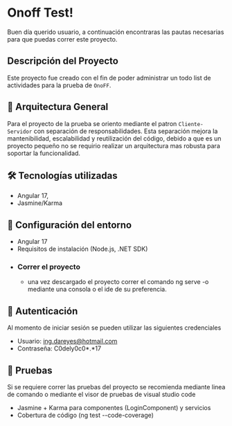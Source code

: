 # Onoff Test!

Buen día querido usuario, a continuación encontraras las pautas necesarias para que puedas correr este proyecto.
  
## Descripción del Proyecto
Este proyecto fue creado con el fin de poder administrar un todo list de actividades para la prueba de `OnoFF`.


## 🧱 Arquitectura General

Para el proyecto de la prueba se oriento mediante el patron  `Cliente-Servidor` con separación de responsabilidades. Esta separación mejora la mantenibilidad, escalabilidad y reutilización del código, debido a que es un proyecto pequeño no se requirio realizar un arquitectura mas robusta para soportar la funcionalidad.

## 🛠️ Tecnologías utilizadas

- Angular 17,
- Jasmine/Karma

## 🚀 Configuración del entorno

- Angular 17
- Requisitos de instalación (Node.js, .NET SDK)
- ### Correr el proyecto 
	- una vez descargado el proyecto correr el comando ng serve -o mediante una consola o el ide de su preferencia. 

## 🔐 Autenticación
Al momento de iniciar sesión se pueden utilizar las siguientes credenciales
- Usuario: ing.dareyes@hotmail.com
- Contraseña: C0dely0c0*.*17

## 🧪 Pruebas
Si se requiere correr las pruebas del proyecto se recomienda mediante linea de comando o mediante el visor de pruebas de visual studio code
- Jasmine + Karma para componentes (LoginComponent) y servicios
- Cobertura de código (ng test --code-coverage)